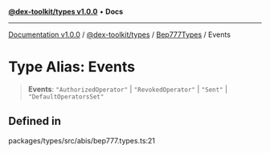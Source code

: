 [**@dex-toolkit/types v1.0.0**](../../../README.md) • **Docs**

***

[Documentation v1.0.0](../../../../../packages.md) / [@dex-toolkit/types](../../../README.md) / [Bep777Types](../README.md) / Events

# Type Alias: Events

> **Events**: `"AuthorizedOperator"` \| `"RevokedOperator"` \| `"Sent"` \| `"DefaultOperatorsSet"`

## Defined in

packages/types/src/abis/bep777.types.ts:21
